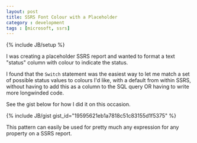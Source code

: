 ```yaml
---
layout: post
title: SSRS Font Colour with a Placeholder
category : development
tags : [microsoft, ssrs]
---
```

{% include JB/setup %}

I was creating a placeholder SSRS report and wanted to format a text "status" column with colour to indicate the status.

I found that the `Switch` statement was the easiest way to let me match a set of possible status values to colours I'd like, with a default from within SSRS, without having to add this as a column to the SQL query OR having to write more longwinded code.

See the gist below for how I did it on this occasion.

{% include JB/gist gist_id="19595621eb1a7818c51c83155d1f5375" %}

This pattern can easily be used for pretty much any expression for any property on a SSRS report.
